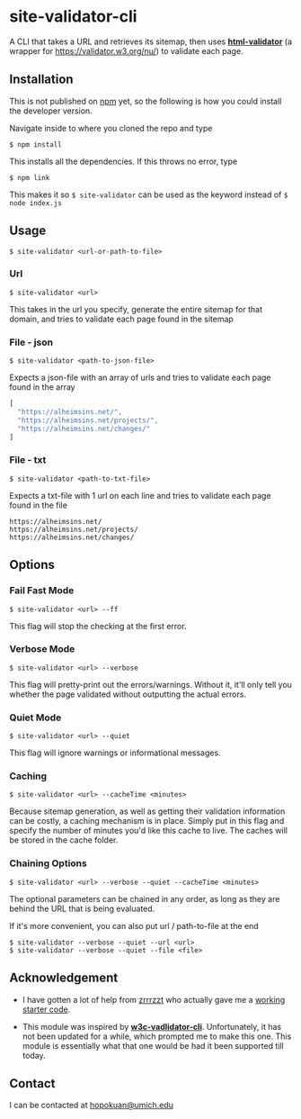 # site-validator-cli
A CLI that takes a URL and retrieves its sitemap, then uses **[html-validator](https://www.npmjs.com/package/html-validator)** (a wrapper for https://validator.w3.org/nu/) to validate each page.
## Installation
This is not published on [npm](https://www.npmjs.com/) yet, so the following is how you could install the developer version.

Navigate inside to where you cloned the repo and type
```
$ npm install
```
This installs all the dependencies. If this throws no error, type
```
$ npm link
```
This makes it so ```$ site-validator``` can be used as the keyword instead of ```$ node index.js```

## Usage
```
$ site-validator <url-or-path-to-file>
```

### Url
```
$ site-validator <url>
```
This takes in the url you specify, generate the entire sitemap for that domain, and tries to validate each page found in the sitemap

### File - json
```
$ site-validator <path-to-json-file>
```

Expects a json-file with an array of urls and tries to validate each page found in the array

```JavaScript
[
  "https://alheimsins.net/",
  "https://alheimsins.net/projects/",
  "https://alheimsins.net/changes/"
]
```

### File - txt
```
$ site-validator <path-to-txt-file>
```

Expects a txt-file with 1 url on each line and tries to validate each page found in the file

```
https://alheimsins.net/
https://alheimsins.net/projects/
https://alheimsins.net/changes/
```

## Options
### Fail Fast Mode
```
$ site-validator <url> --ff
```
This flag will stop the checking at the first error.

### Verbose Mode
```
$ site-validator <url> --verbose
```
This flag will pretty-print out the errors/warnings. Without it, it'll only tell you whether the page validated without outputting the actual errors.

### Quiet Mode
```
$ site-validator <url> --quiet
```
This flag will ignore warnings or informational messages.

### Caching
```
$ site-validator <url> --cacheTime <minutes>
```
Because sitemap generation, as well as getting their validation information can be costly, a caching mechanism is in place. Simply put in this flag and specify the number of minutes you'd like this cache to live.
The caches will be stored in the cache folder.

### Chaining Options
```
$ site-validator <url> --verbose --quiet --cacheTime <minutes>
```
The optional parameters can be chained in any order, as long as they are behind the URL that is being evaluated.

If it's more convenient, you can also put url / path-to-file at the end
```
$ site-validator --verbose --quiet --url <url>
$ site-validator --verbose --quiet --file <file>
```
## Acknowledgement
* I have gotten a lot of help from [zrrrzzt](https://github.com/zrrrzzt) who actually gave me a [working starter code](https://gist.github.com/zrrrzzt/f0f2e5d64f2b69b330f377423717d7a7).

* This module was inspired by **[w3c-vadlidator-cli](https://www.npmjs.com/package/w3c-validator-cli)**. Unfortunately, it has not been updated for a while, which prompted me to make this one. This module is essentially what that one would be had it been supported till today.

## Contact
I can be contacted at hopokuan@umich.edu
